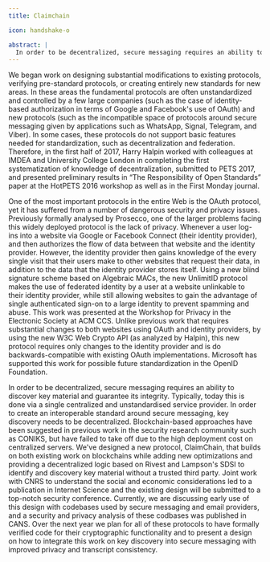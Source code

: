 ```yaml
---
title: Claimchain

icon: handshake-o

abstract: |
  In order to be decentralized, secure messaging requires an ability to discover key material and guarantee its integrity. Typically, today this is done via a single centralized and unstandardised service provider. In order to create an interoperable standard around secure messaging, key discovery needs to be decentralized. Blockchain-based approaches have been suggested in previous work in the security research community such as CONIKS, but have failed to take off due to the high deployment cost on centralized servers. We've designed a new protocol, ClaimChain, that builds on both existing work on blockchains while adding new optimizations and providing a decentralized logic based on Rivest and Lampson's SDSI to identify and discovery key material without a trusted third party. Joint work with CNRS to understand the social and economic considerations led to a publication in Internet Science and the existing design will be submitted to a top-notch security conference. Currently, we are discussing early use of this design with codebases used by secure messaging and email providers, and a security and privacy analysis of these codbases was published in CANS. Over the next year we plan for all of these protocols to have formally verified code for their cryptographic functionality and to present a design on how to integrate this work on key discovery into secure messaging with improved privacy.
---
```


We began work on designing substantial modifications to existing protocols, verifying pre-standard protocols, or creating entirely new standards for new areas. In these areas the fundamental protocols are often unstandardized and controlled by a few large companies (such as the case of identity-based authorization in terms of Google and Facebook's use of OAuth) and new protocols (such as the incompatible space of protocols around secure messaging given by applications such as WhatsApp, Signal, Telegram, and Viber). In some cases, these protocols do not support basic features needed for standardization, such as decentralization and federation. Therefore, in the first half of 2017, Harry Halpin worked with colleagues at IMDEA and University College London in completing the first systematization of knowledge of decentralization, submitted to PETS 2017, and presented preliminary results in “The Responsibility of Open Standards” paper at the HotPETS 2016 workshop as well as in the First Monday journal.

One of the most important protocols in the entire Web is the OAuth protocol, yet it has suffered from a number of dangerous security and privacy issues. Previously formally analysed by Prosecco, one of the larger problems facing this widely deployed protocol is the lack of privacy. Whenever a user log-ins into a website via Google or Facebook Connect (their identity provider), and then authorizes the flow of data between that website and the identity provider. However, the identity provider then gains knowledge of the every single visit that their users make to other websites that request their data, in addition to the data that the identity provider stores itself. Using a new blind signature scheme based on Algebraic MACs, the new UnlimitID protocol makes the use of federated identity by a user at a website unlinkable to their identity provider, while still allowing websites to gain the advantage of single authenticated sign-on to a large identity to prevent spamming and abuse. This work was presented at the Workshop for Privacy in the Electronic Society at ACM CCS. Unlike previous work that requires substantial changes to both websites using OAuth and identity providers, by using the new W3C Web Crypto API (as analyzed by Halpin), this new protocol requires only changes to the identity provider and is do backwards-compatible with existing OAuth implementations. Microsoft has supported this work for possible future standardization in the OpenID Foundation.

In order to be decentralized, secure messaging requires an ability to discover key material and guarantee its integrity. Typically, today this is done via a single centralized and unstandardised service provider. In order to create an interoperable standard around secure messaging, key discovery needs to be decentralized. Blockchain-based approaches have been suggested in previous work in the security research community such as CONIKS, but have failed to take off due to the high deployment cost on centralized servers. We've designed a new protocol, ClaimChain, that builds on both existing work on blockchains while adding new optimizations and providing a decentralized logic based on Rivest and Lampson's SDSI to identify and discovery key material without a trusted third party. Joint work with CNRS to understand the social and economic considerations led to a publication in Internet Science and the existing design will be submitted to a top-notch security conference. Currently, we are discussing early use of this design with codebases used by secure messaging and email providers, and a security and privacy analysis of these codbases was published in CANS. Over the next year we plan for all of these protocols to have formally verified code for their cryptographic functionality and to present a design on how to integrate this work on key discovery into secure messaging with improved privacy and transcript consistency.
